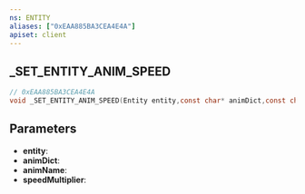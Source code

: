 ```yaml
---
ns: ENTITY
aliases: ["0xEAA885BA3CEA4E4A"]
apiset: client
---
```

## _SET_ENTITY_ANIM_SPEED

```c
// 0xEAA885BA3CEA4E4A
void _SET_ENTITY_ANIM_SPEED(Entity entity,const char* animDict,const char* animName,float speedMultiplier);
```


## Parameters
* **entity**:
* **animDict**:
* **animName**:
* **speedMultiplier**: